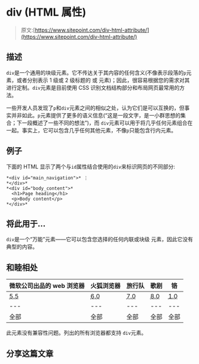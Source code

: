 # div (HTML 属性)

> 原文:[https://www.sitepoint.com/div-html-attribute/](https://www.sitepoint.com/div-html-attribute/)

## 描述

`div`是一个通用的块级元素。它不传达关于其内容的任何含义(不像表示段落的`p`元素，或者分别表示 1 级或 2 级标题的  或  元素)；因此，很容易根据您的需求对其进行定制。`div`元素是目前使用 CSS 识别文档结构部分和布局网页最常用的方法。

一些开发人员发现了`p`和`div`元素之间的相似之处，认为它们是可以互换的，但事实并非如此。`p`元素提供了更多的语义信息(“这是一段文字，是一小群思想的集合；下一段概述了一些不同的想法”)，而
`div`元素可以用于将几乎任何元素组合在一起。事实上，它可以包含几乎任何其他元素，不像`p`只能包含行内元素。

## 例子

下面的 HTML 显示了两个与`id`属性结合使用的`div`来标识网页的不同部分:

```
*<div id="main_navigation">* ⋮
*</div>*
*<div id="body_content">*
  <h1>Page heading</h1>
  <p>Body content</p>
*</div>*
```

## 将此用于…

`div`是一个“万能”元素——它可以包含您选择的任何内联或块级
元素，因此它没有典型的内容。

## 和睦相处

| 微软公司出品的 web 浏览器 | 火狐浏览器 | 旅行队 | 歌剧 | 铬 |
| --- | --- | --- | --- | --- |
| <abbr title="Internet Explorer 5.5">5.5</abbr> | <abbr title="Internet Explorer 6.0">6.0</abbr> | <abbr title="Internet Explorer 7.0">7.0</abbr> | <abbr title="Internet Explorer 8.0">8.0</abbr> | <abbr title="Firefox 1.0">1.0</abbr> | <abbr title="Firefox 1.5">1.5</abbr> | <abbr title="Firefox 2.0">2.0</abbr> | <abbr title="Firefox 3.0">3.0</abbr> | <abbr title="Firefox 3.5">3.5</abbr> | <abbr title="Safari 1.3">1.3</abbr> | <abbr title="Safari 2.0">2.0</abbr> | <abbr title="Safari 3.1">3.1</abbr> | <abbr title="Safari 4.0">4.0</abbr> | <abbr title="Opera 9.2">9.2</abbr> | <abbr title="Opera 9.5">9.5</abbr> | <abbr title="Opera 10.0">10.0</abbr> | <abbr title="Chrome 2.0">2.0</abbr> |
| --- | --- | --- | --- | --- | --- | --- | --- | --- | --- | --- | --- | --- | --- | --- | --- | --- |
| 全部 | 全部 | 全部 | 全部 | 全部 | 全部 | 全部 | 全部 | 全部 | 全部 | 全部 | 全部 | 全部 | 全部 | 全部 | 全部 | 全部 |

此元素没有兼容性问题。列出的所有浏览器都支持
`div`元素。

## 分享这篇文章